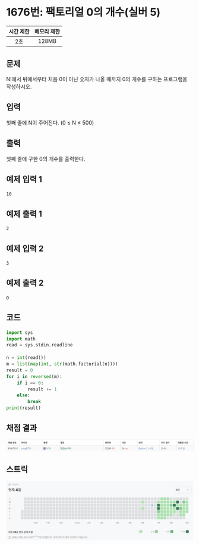 # 1676번: 팩토리얼 0의 개수(실버 5)
| 시간 제한 | 메모리 제한 |
|:-----:|:------:|
|  2초   | 128MB  |

## 문제
N!에서 뒤에서부터 처음 0이 아닌 숫자가 나올 때까지 0의 개수를 구하는 프로그램을 작성하시오.

## 입력
첫째 줄에 N이 주어진다. (0 ≤ N ≤ 500)

## 출력
첫째 줄에 구한 0의 개수를 출력한다.

## 예제 입력 1
```text
10
```
## 예제 출력 1
```text
2
```
## 예제 입력 2
```text
3
```
## 예제 출력 2
```text
0
```

## 코드
```python
import sys
import math
read = sys.stdin.readline

n = int(read())
m = list(map(int, str(math.factorial(n))))
result = 0
for i in reversed(m):
    if i == 0:
        result += 1
    else:
        break
print(result)
```

## 채점 결과
![image](result_img.png)

## 스트릭
![image](streak_img.png)